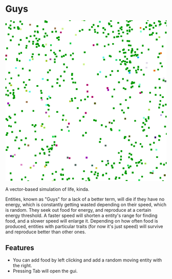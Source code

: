 # Guys
![Guys GIF](Guys.gif)

A vector-based simulation of life, kinda.

Entities, known as "Guys" for a lack of a better term, will die if they have no energy, which is constantly getting wasted depending on their speed, which is random. They seek out food for energy, and reproduce at a certain energy threshold. A faster speed will shorten a entity's range for finding food, and a slower speed will enlarge it. Depending on how often food is produced, entities with particular traits (for now it's just speed) will survive and reproduce better than other ones.

## Features

* You can add food by left clicking and add a random moving entity with the right.
* Pressing Tab will open the gui.
